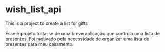 # wish_list_api
This is a project to create a list for gifts

Esse é projeto trata-se de uma breve aplicação que controla uma lista de presentes.
Foi motivado pela necessidade de organizar uma lista de presentes para meu casamento.

